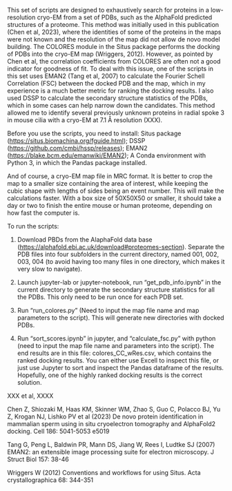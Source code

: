 This set of scripts are designed to exhaustively search for proteins in a low-resolution cryo-EM from a set of PDBs, such as the AlphaFold predicted structures of a proteome. This method was initially used in this publication (Chen et al, 2023), where the identities of some of the proteins in the maps were not known and the resolution of the map did not allow de novo model building. The COLORES module in the Situs package performs the docking of PDBs into the cryo-EM map (Wriggers, 2012). However, as pointed by Chen et al, the correlation coefficients from COLORES are often not a good indicator for goodness of fit. To deal with this issue, one of the scripts in this set uses EMAN2 (Tang et al, 2007) to calculate the Fourier Schell Correlation (FSC) between the docked PDB and the map, which in my experience is a much better metric for ranking the docking results. I also used DSSP to calculate the secondary structure statistics of the PDBs, which in some cases can help narrow down the candidates. This method allowed me to identify several previously unknown proteins in radial spoke 3 in mouse cilia with a cryo-EM at 7.1 Å resolution (XXX).

Before you use the scripts, you need to install: 
Situs package (https://situs.biomachina.org/fguide.html);
DSSP (https://github.com/cmbi/hssp/releases); 
EMAN2 (https://blake.bcm.edu/emanwiki/EMAN2);
A Conda environment with Python 3, in which the Pandas package installed.

And of course, a cryo-EM map file in MRC format. It is better to crop the map to a smaller size containing the area of interest, while keeping the cubic shape with lengths of sides being an event number. This will make the calculations faster. With a box size of 50X50X50 or smaller, it should take a day or two to finish the entire mouse or human proteome, depending on how fast the computer is. 

To run the scripts:
1. Download PBDs from the AlaphaFold data base (https://alphafold.ebi.ac.uk/download#proteomes-section). Separate the PDB files into four subfolders in the current directory, named 001, 002, 003, 004 (to avoid having too many files in one directory, which makes it very slow to navigate).

2. Launch jupyter-lab or jupyter-notebook, run “get_pdb_info.ipynb” in the current directory to generate the secondary structure statistics for all the PDBs. This only need to be run once for each PDB set.

2. Run “run_colores.py” (Need to input the map file name and map parameters to the script). This will generate new directories with docked PDBs.

3. Run “sort_scores.ipynb” in jupyter, and “calculate_fsc.py” with python (need to input the map file name and parameters into the script). The end results are in this file: colores_CC_wRes.csv, which contains the ranked docking results. You can either use Excell to inspect this file, or just use Jupyter to sort and inspect the Pandas dataframe of the results. Hopefully, one of the highly ranked docking results is the correct solution.


XXX et al, XXXX

Chen Z, Shiozaki M, Haas KM, Skinner WM, Zhao S, Guo C, Polacco BJ, Yu Z, Krogan NJ, Lishko PV et al (2023) De novo protein identification in mammalian sperm using in situ cryoelectron tomography and AlphaFold2 docking. Cell 186: 5041-5053 e5019

Tang G, Peng L, Baldwin PR, Mann DS, Jiang W, Rees I, Ludtke SJ (2007) EMAN2: an extensible image processing suite for electron microscopy. J Struct Biol 157: 38-46

Wriggers W (2012) Conventions and workflows for using Situs. Acta crystallographica 68: 344-351

